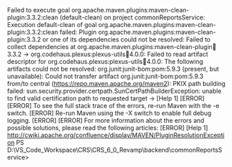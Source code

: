 Failed to execute goal org.apache.maven.plugins:maven-clean-plugin:3.3.2:clean (default-clean) on project commonReportsService: Execution default-clean of goal org.apache.maven.plugins:maven-clean-plugin:3.3.2:clean failed: Plugin org.apache.maven.plugins:maven-clean-plugin:3.3.2 or one of its dependencies could not be resolved: Failed to collect dependencies at org.apache.maven.plugins:maven-clean-plugin:jar:3.3.2 -> org.codehaus.plexus:plexus-utils:jar:4.0.0: Failed to read artifact descriptor for org.codehaus.plexus:plexus-utils:jar:4.0.0: The following artifacts could not be 
resolved: org.junit:junit-bom:pom:5.9.3 (present, but unavailable): Could not transfer artifact org.junit:junit-bom:pom:5.9.3 from/to central (https://repo.maven.apache.org/maven2): PKIX path building failed: sun.security.provider.certpath.SunCertPathBuilderException: unable to find valid certification path to requested target -> [Help 1]
[ERROR]
[ERROR] To see the full stack trace of the errors, re-run Maven with the -e switch.
[ERROR] Re-run Maven using the -X switch to enable full debug logging.
[ERROR]
[ERROR] For more information about the errors and possible solutions, please read the following articles:
[ERROR] [Help 1] http://cwiki.apache.org/confluence/display/MAVEN/PluginResolutionException
PS D:\VS_Code_Workspace\CRS\CRS_6_0_Revamp\backend\commonReportsService> 
